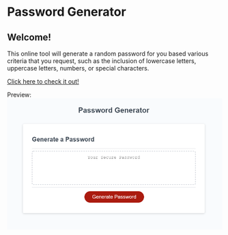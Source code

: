 # Password Generator

## Welcome!

This online tool will generate a random password for you based various criteria that you request, such as the inclusion of lowercase letters, uppercase letters, numbers, or special characters.

[Click here to check it out!](https://kelerik.github.io/Challenge-PasswordGenerator/)

Preview:
![Screenshot Preview](./assets/screenshot.png)
